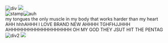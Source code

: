 
‎![div](https://64.media.tumblr.com/005b28d7ba44de9026e315302a83ad26/57b3235f71e847a0-60/s2048x3072/d97bc2f1c44ac25e99d2c53eafa59a647a967e56.pnj) 
![](https://komarev.com/ghpvc/?username=soiiux&color=blue)‎ <br>
![stamp](https://64.media.tumblr.com/77162a749c1c185613f4567f92b6a77a/b0bbfd97e161b6d8-22/s75x75_c1/cf48b72cbd824be41fcf6f6c3854776ac0985c7a.gifv)![auh](https://i.imgur.com/1PTmspS.png) 
<br> my tongues the only muscle in my body that works harder than my heart AHH hhhAHHH I LOVE BRAND NEW AHHHH TGHFHJJHHH AHHHHHHHHHHHHHHHHHHH OH MY GOD THEY JSUT HIT THE PENTAG
![div2](https://64.media.tumblr.com/7c1f27da81ab02f1a4497dee447be574/57b3235f71e847a0-0e/s2048x3072/b3d2ed666a1b812bb582751e5e007bee523ba59d.pnj) 
![](https://hit.yhype.me/github/profile?user_id=161968637)‎ 
 ‎ ‎  ‎ ‎ ‎ ‎ ‎ ‎ ‎ ‎ ‎ ‎ ‎ ‎ ‎ ‎ 
